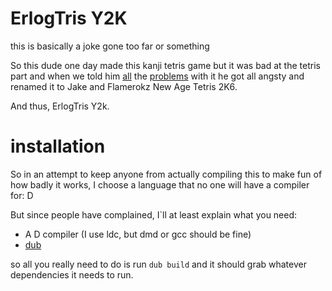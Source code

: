 # ErlogTris Y2K
this is basically a joke gone too far or something

So this dude one day made this kanji tetris game but it was bad at the tetris part
and when we told him [all](http://www.twitch.tv/toastermage/c/6304119) the
[problems](http://www.twitch.tv/flamerokz/c/6296638) with it he got all angsty and
renamed it to Jake and Flamerokz New Age Tetris 2K6.

And thus, ErlogTris Y2k.


# installation
So in an attempt to keep anyone from actually compiling this to make fun of how
badly it works, I choose a language that no one will have a compiler for: D

But since people have complained, I`ll at least explain what you need:
* A D compiler (I use ldc, but dmd or gcc should be fine)
* [dub](http://code.dlang.org/download)

so all you really need to do is run `dub build` and it should grab whatever
dependencies it needs to run.




